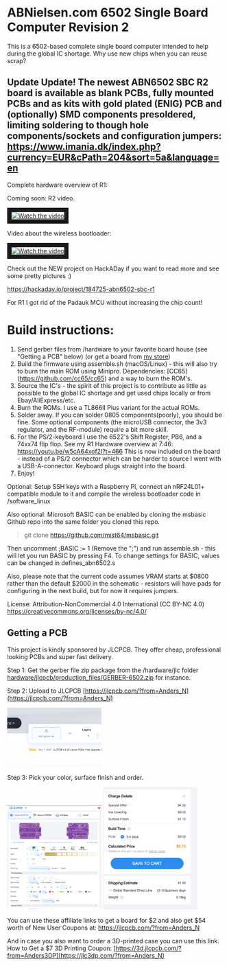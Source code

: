 # ABNielsen.com 6502 Single Board Computer Revision 2

This is a 6502-based complete single board computer intended to help during the global IC shortage. Why use new chips when you can reuse scrap?

## Update Update! The newest ABN6502 SBC R2 board is available as blank PCBs, fully mounted PCBs and as kits with gold plated (ENIG) PCB and (optionally) SMD components presoldered, limiting soldering to though hole components/sockets and configuration jumpers: https://www.imania.dk/index.php?currency=EUR&cPath=204&sort=5a&language=en

Complete hardware overview of R1:

Coming soon: R2 video. 

<a href="http://www.youtube.com/watch?feature=player_embedded&v=w5cA64xof2I" target="_blank">
 <img src="http://img.youtube.com/vi/w5cA64xof2I/mqdefault.jpg" alt="Watch the video" width="240px" height="auto" border="10" />
</a>

Video about the wireless bootloader:

<a href="http://www.youtube.com/watch?feature=player_embedded&v=NABU7gQDtcs" target="_blank">
 <img src="http://img.youtube.com/vi/NABU7gQDtcs/mqdefault.jpg" alt="Watch the video" width="240px" height="auto" border="10" />
</a>

Check out the NEW project on HackADay if you want to read more and see some pretty pictures :)

https://hackaday.io/project/184725-abn6502-sbc-r1

For R1 I got rid of the Padauk MCU without increasing the chip count!

# Build instructions:

1) Send gerber files from /hardware to your favorite board house (see "Getting a PCB" below) (or get a board from [my store](https://www.imania.dk/index.php?currency=EUR&cPath=204&sort=5a&language=en)) 
2) Build the firmware using assemble.sh (macOS/Linux) - this will also try to burn the main ROM using Minipro. Dependencies: [CC65] (https://github.com/cc65/cc65) and a way to burn the ROM's.
3) Source the IC's - the spirit of this project is to contribute as little as possible to the global IC shortage and get used chips locally or from Ebay/AliExpress/etc.
4) Burn the ROMs. I use a TL866II Plus variant for the actual ROMs.
5) Solder away. If you can solder 0805 components(poorly), you should be fine. Some optional components (the microUSB connector, the 3v3 regulator, and the RF-module) require a bit more skill.  
6) For the PS/2-keyboard I use the 6522's Shift Register, PB6, and a 74xx74 flip flop.  See my R1 Hardware overview at 7:46: https://youtu.be/w5cA64xof2I?t=466 This is now included on the board - instead of a PS/2 connector which can be harder to source I went with a USB-A-connector. Keyboard plugs straight into the board. 
7) Enjoy!

Optional:
Setup SSH keys with a Raspberry Pi, connect an nRF24L01+ compatible module to it and compile the wireless bootloader code in /software_linux

Also optional:
Microsoft BASIC can be enabled by cloning the msbasic Github repo into the same folder you cloned this repo.

> git clone https://github.com/mist64/msbasic.git

Then uncomment ;BASIC := 1 (Remove the ";") and run assemble.sh - this will let you run BASIC by pressing F4.
To change settings for BASIC, values can be changed in defines_abn6502.s

Also, please note that the current code assumes VRAM starts at $0800 rather than the default $2000 in the schematic - resistors will have pads for configuring in the next build, but for now it requires jumpers.

License: Attribution-NonCommercial 4.0 International (CC BY-NC 4.0) https://creativecommons.org/licenses/by-nc/4.0/

## Getting a PCB
This project is kindly sponsored by JLCPCB. They offer cheap, professional looking PCBs and super fast delivery.

Step 1: Get the gerber file zip package from the /hardware/jlc folder
[hardware/jlcpcb/production_files/GERBER-6502.zip](hardware/jlcpcb/production_files/GERBER-6502.zip) for instance.

Step 2: Upload to JLCPCB [https://jlcpcb.com/?from=Anders_N](https://jlcpcb.com/?from=Anders_N)

<img src="https://github.com/AndersBNielsen/65uino/blob/main/images/upload.png?raw=true" alt="Upload" style="width: 220px;">

Step 3: Pick your color, surface finish and order.

<img src="https://github.com/AndersBNielsen/65uino/blob/main/images/settings.png?raw=true" alt="Select settings" style="width: 220px;">

<img src="https://github.com/AndersBNielsen/65uino/blob/main/images/save.png?raw=true" alt="Save your choice" style="width: 220px;">


You can use these affiliate links to get a board for $2 and also get $54 worth of New User Coupons at: https://jlcpcb.com/?from=Anders_N

And in case you also want to order a 3D-printed case you can use this link. 
How to Get a $7 3D Printing Coupon: [https://3d.jlcpcb.com/?from=Anders3DP](https://jlc3dp.com/?from=Anders_N)


